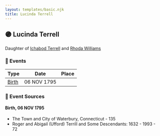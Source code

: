 ```yaml
---
layout: templates/basic.njk
title: Lucinda Terrell
---
```

## 🟣 Lucinda Terrell

Daughter of [Ichabod Terrell](/people/6/66420816) and [Rhoda Williams](/people/2/220352)

### 📆 Events

Type | Date | Place
------ | ------ | ------
[Birth](#event-764034b6-a76e-4201-82a9-7dc85a5422a5) | 06 NOV 1795 |

### 📰 Event Sources

#### <a id="event-764034b6-a76e-4201-82a9-7dc85a5422a5"></a> Birth, 06 NOV 1795
* The Town and City of Waterbury, Connecticut  - 135
* Roger and Abigail (Ufford) Terrill and Some Descendants: 1632 - 1993  - 72